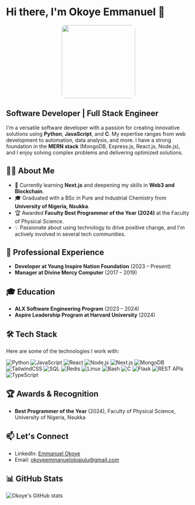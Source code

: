 # Hi there, I'm Okoye Emmanuel 👋

<img src="https://media.giphy.com/media/qgQUggAC3Pfv687qPC/giphy.gif" width="200" style="border-radius: 10px; display: block; margin-left: auto; margin-right: auto;" align="center" class="fade-in">

## Software Developer | Full Stack Engineer

I'm a versatile software developer with a passion for creating innovative solutions using **Python**, **JavaScript**, and **C**. My expertise ranges from web development to automation, data analysis, and more. I have a strong foundation in the **MERN stack** (MongoDB, Express.js, React.js, Node.js), and I enjoy solving complex problems and delivering optimized solutions.

## 👨‍💻 About Me
- 🌱 Currently learning **Next.js** and deepening my skills in **Web3 and Blockchain**.
- 🎓 Graduated with a BSc in Pure and Industrial Chemistry from **University of Nigeria, Nsukka**.
- 🏆 Awarded **Faculty Best Programmer of the Year (2024)** at the Faculty of Physical Science.
- 💡 Passionate about using technology to drive positive change, and I'm actively involved in several tech communities.

## 💼 Professional Experience
- **Developer at Young Inspire Nation Foundation** (2023 – Present)
- **Manager at Divine Mercy Computer** (2017 – 2019)

## 🎓 Education
- **ALX Software Engineering Program** (2023 – 2024)
- **Aspire Leadership Program at Harvard University** (2024)

## 🛠️ Tech Stack
Here are some of the technologies I work with:

![Python](https://img.shields.io/badge/-Python-333?style=flat&logo=python)
![JavaScript](https://img.shields.io/badge/-JavaScript-333?style=flat&logo=javascript)
![React](https://img.shields.io/badge/-React-333?style=flat&logo=react)
![Node.js](https://img.shields.io/badge/-Node.js-333?style=flat&logo=node.js)
![Next.js](https://img.shields.io/badge/-Next.js-333?style=flat&logo=next.js)
![MongoDB](https://img.shields.io/badge/-MongoDB-333?style=flat&logo=mongodb)
![TailwindCSS](https://img.shields.io/badge/-TailwindCSS-333?style=flat&logo=tailwindcss)
![SQL](https://img.shields.io/badge/-SQL-333?style=flat&logo=postgresql)
![Redis](https://img.shields.io/badge/-Redis-333?style=flat&logo=redis)
![Linux](https://img.shields.io/badge/-Linux-333?style=flat&logo=linux)
![Bash](https://img.shields.io/badge/-Bash-333?style=flat&logo=gnu-bash)
![C](https://img.shields.io/badge/-C-333?style=flat&logo=c)
![Flask](https://img.shields.io/badge/-Flask-333?style=flat&logo=flask)
![REST APIs](https://img.shields.io/badge/-REST%20APIs-333?style=flat&logo=restapi)
![TypeScript](https://img.shields.io/badge/-TypeScript-333?style=flat&logo=typescript)

## 🏆 Awards & Recognition
- **Best Programmer of the Year** (2024), Faculty of Physical Science, University of Nigeria, Nsukka

## 📫 Let's Connect
- LinkedIn: [Emmanuel Okoye](https://www.linkedin.com/in/emmanuel-okoye-79a387200/)
- Email: [okoyeemmanuelobiajulu@gmail.com](mailto:okoyeemmanuelobiajulu@gmail.com)

## 📊 GitHub Stats

![Okoye's GitHub stats](https://github-readme-stats.vercel.app/api?username=Obiajulu-gif&show_icons=true&theme=radical)
